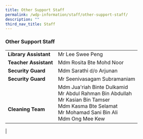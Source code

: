 ```yaml
---
title: Other Support Staff
permalink: /wdp-information/staff/other-support-staff/
description: ""
third_nav_title: Staff
---
```

### **Other Support Staff**

|  |  |
|---|---|
| **Library Assistant** | Mr Lee Swee Peng |
| **Teacher Assistant** | Mdm Rosita Bte Mohd Noor |
| **Security Guard** | Mdm Sarathi d/o Arjunan |
| **Security Guard** | Mr Seenivasagam Subramaniam |
| <br><br>**Cleaning Team** | Mdm Jua'riah Binte Dulkamid <br>Mr Abdul Rahman Bin Abdullah <br>Mr Kasian Bin Tamser <br>Mdm Kasma Bte Selamat <br>Mr Mohamad Sani Bin Ali <br>Mdm Ong Mee Kew |
|
